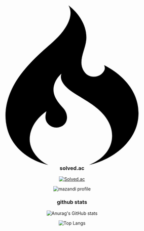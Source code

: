 
<!--
**hwkimv/hwkimv** is a ✨ _special_ ✨ repository because its `README.md` (this file) appears on your GitHub profile.

Here are some ideas to get you started:

- 🔭 I’m currently working on ...
- 🌱 I’m currently learning ...
- 👯 I’m looking to collaborate on ...
- 🤔 I’m looking for help with ...
- 💬 Ask me about ...
- 📫 How to reach me: ...
- 😄 Pronouns: ...
- ⚡ Fun fact: ...
-->

<div align=center>
<h3> <svg role="img" viewBox="0 0 24 24" xmlns="http://www.w3.org/2000/svg"><title>CodeIgniter</title><path d="M11.466 0c.88 1.423-.28 3.306-1.207 4.358-.899 1.02-1.992 1.873-2.985 2.8-1.066.996-2.091 2.044-2.967 3.213-1.753 2.339-2.827 5.28-2.038 8.199.788 2.916 3.314 4.772 6.167 5.429-1.44-.622-2.786-2.203-2.79-3.82-.003-1.765 1.115-3.262 2.505-4.246-.167.632-.258 1.21.155 1.774a1.68 1.68 0 0 0 1.696.642c1.487-.326 1.556-1.96.674-2.914-.872-.943-1.715-2.009-1.384-3.377.167-.685.588-1.328 1.121-1.787-.41 1.078.755 2.14 1.523 2.67 1.332.918 2.793 1.612 4.017 2.688 1.288 1.132 2.24 2.661 2.047 4.435-.208 1.923-1.736 3.26-3.45 3.936 3.622-.8 7.365-3.61 7.44-7.627.093-3.032-1.903-5.717-5.158-7.384.19.48.074.697-.058.924-.55.944-2.082 1.152-2.835.184-1.205-1.548.025-3.216.197-4.855.215-2.055-1.073-4.049-2.67-5.242z"/></svg>solved.ac </h3>

[![Solved.ac](http://mazassumnida.wtf/api/v2/generate_badge?boj=hwkimv)](https://solved.ac/hwkimv)

![mazandi profile](http://mazandi.herokuapp.com/api?handle=hwkimv&theme=dark)
</div>

<div align=center>
<h3> github stats </h3>

![Anurag's GitHub stats](https://github-readme-stats.vercel.app/api?username=hwkimv&show_icons=true&theme=one_dark_pro)

![Top Langs](https://github-readme-stats.vercel.app/api/top-langs/?username=hwkimv&layout=compact&theme=one_dark_pro)
</div>
